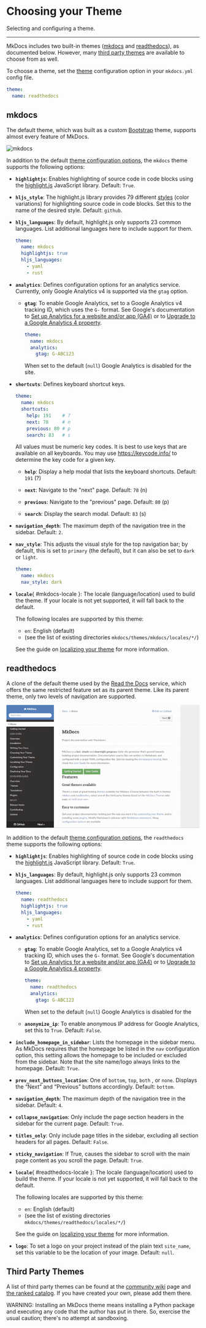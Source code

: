 # Choosing your Theme

Selecting and configuring a theme.

---

MkDocs includes two built-in themes ([mkdocs](#mkdocs) and
[readthedocs](#readthedocs)), as documented below. However, many [third party
themes] are available to choose from as well.

To choose a theme, set the [theme] configuration option in your `mkdocs.yml`
config file.

```yaml
theme:
  name: readthedocs
```

## mkdocs

The default theme, which was built as a custom [Bootstrap] theme, supports almost
every feature of MkDocs.

![mkdocs](../img/mkdocs.png)

In addition to the default [theme configuration options][theme], the `mkdocs` theme
supports the following options:

*   **`highlightjs`**: Enables highlighting of source code in code blocks using
    the [highlight.js] JavaScript library. Default: `True`.

*   **`hljs_style`**: The highlight.js library provides 79 different [styles]
    (color variations) for highlighting source code in code blocks. Set this to
    the name of the desired style. Default: `github`.

*   **`hljs_languages`**: By default, highlight.js only supports 23 common
    languages. List additional languages here to include support for them.

    ```yaml
    theme:
      name: mkdocs
      highlightjs: true
      hljs_languages:
        - yaml
        - rust
    ```

*   **`analytics`**: Defines configuration options for an analytics service.
    Currently, only Google Analytics v4 is supported via the `gtag` option.

    *   **`gtag`**: To enable Google Analytics, set to a Google Analytics v4
    tracking ID, which uses the `G-` format. See Google's documentation to
    [Set up Analytics for a website and/or app (GA4)][setup-GA4] or to
    [Upgrade to a Google Analytics 4 property][upgrade-GA4].

        ```yaml
        theme:
          name: mkdocs
          analytics:
            gtag: G-ABC123
        ```

        When set to the default (`null`) Google Analytics is disabled for the
        site.

*   **`shortcuts`**: Defines keyboard shortcut keys.

    ```yaml
    theme:
      name: mkdocs
      shortcuts:
        help: 191    # ?
        next: 78     # n
        previous: 80 # p
        search: 83   # s
    ```

    All values must be numeric key codes. It is best to use keys that are
    available on all keyboards. You may use <https://keycode.info/> to determine
    the key code for a given key.

    *   **`help`**: Display a help modal that lists the keyboard shortcuts.
        Default: `191` (&quest;)

    *   **`next`**: Navigate to the "next" page. Default: `78` (n)

    *   **`previous`**: Navigate to the "previous" page. Default: `80` (p)

    *   **`search`**: Display the search modal. Default: `83` (s)

*   **`navigation_depth`**: The maximum depth of the navigation tree in the
    sidebar. Default: `2`.

*   **`nav_style`**: This adjusts the visual style for the top navigation bar; by
    default, this is set to `primary` (the default), but it can also be set to
    `dark` or `light`.

    ```yaml
    theme:
      name: mkdocs
      nav_style: dark
    ```

*   **`locale`**{ #mkdocs-locale }: The locale (language/location) used to
    build the theme. If your locale is not yet supported, it will fall back
    to the default.

    The following locales are supported by this theme:

    * `en`: English (default)
    * (see the list of existing directories `mkdocs/themes/mkdocs/locales/*/`)

    See the guide on [localizing your theme] for more information.

## readthedocs

A clone of the default theme used by the [Read the Docs] service, which offers
the same restricted feature set as its parent theme. Like its parent theme, only
two levels of navigation are supported.

![ReadTheDocs](../img/readthedocs.png)

In addition to the default [theme configuration options][theme], the `readthedocs`
theme supports the following options:

*   **`highlightjs`**: Enables highlighting of source code in code blocks using
    the [highlight.js] JavaScript library. Default: `True`.

*   **`hljs_languages`**: By default, highlight.js only supports 23 common
    languages. List additional languages here to include support for them.

    ```yaml
    theme:
      name: readthedocs
      highlightjs: true
      hljs_languages:
        - yaml
        - rust
    ```

*   **`analytics`**: Defines configuration options for an analytics service.

    *   **`gtag`**: To enable Google Analytics, set to a Google Analytics v4
    tracking ID, which uses the `G-` format. See Google's documentation to
    [Set up Analytics for a website and/or app (GA4)][setup-GA4] or to
    [Upgrade to a Google Analytics 4 property][upgrade-GA4].

        ```yaml
        theme:
          name: readthedocs
          analytics:
            gtag: G-ABC123
        ```

        When set to the default (`null`) Google Analytics is disabled for the

    *   **`anonymize_ip`**: To enable anonymous IP address for Google Analytics,
        set this to `True`. Default: `False`.

*   **`include_homepage_in_sidebar`**: Lists the homepage in the sidebar menu. As
    MkDocs requires that the homepage be listed in the `nav` configuration
    option, this setting allows the homepage to be included or excluded from
    the sidebar. Note that the site name/logo always links to the homepage.
    Default: `True`.

*   **`prev_next_buttons_location`**: One of `bottom`, `top`, `both` , or `none`.
    Displays the “Next” and “Previous” buttons accordingly. Default: `bottom`.

*   **`navigation_depth`**: The maximum depth of the navigation tree in the
    sidebar. Default: `4`.

*   **`collapse_navigation`**: Only include the page section headers in the
    sidebar for the current page. Default: `True`.

*   **`titles_only`**: Only include page titles in the sidebar, excluding all
    section headers for all pages. Default: `False`.

*   **`sticky_navigation`**: If True, causes the sidebar to scroll with the main
    page content as you scroll the page. Default: `True`.

*   **`locale`**{ #readthedocs-locale }: The locale (language/location) used to
    build the theme. If your locale is not yet supported, it will fall back
    to the default.

    The following locales are supported by this theme:

    * `en`: English (default)
    * (see the list of existing directories `mkdocs/themes/readthedocs/locales/*/`)

    See the guide on [localizing your theme] for more information.

*   **`logo`**: To set a logo on your project instead of the plain text
    `site_name`, set this variable to be the location of your image. Default: `null`.

## Third Party Themes

A list of third party themes can be found at the [community wiki] page and [the ranked catalog][catalog]. If you have created your own, please add them there.

WARNING: Installing an MkDocs theme means installing a Python package and executing any code that the author has put in there. So, exercise the usual caution; there's no attempt at sandboxing.

[third party themes]: #third-party-themes
[theme]: configuration.md#theme
[Bootstrap]: https://getbootstrap.com/
[highlight.js]: https://highlightjs.org/
[styles]: https://highlightjs.org/static/demo/
[setup-GA4]: https://support.google.com/analytics/answer/9304153?hl=en&ref_topic=9303319
[upgrade-GA4]: https://support.google.com/analytics/answer/9744165?hl=en&ref_topic=9303319
[Read the Docs]: https://readthedocs.org/
[community wiki]: https://github.com/mkdocs/mkdocs/wiki/MkDocs-Themes
[catalog]: https://github.com/mkdocs/catalog#-theming
[localizing your theme]: localizing-your-theme.md
